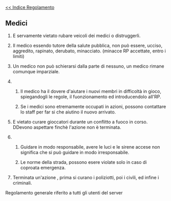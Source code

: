 [<< Indice Regolamento](regolamento.md)

## Medici

1)  E servamente vietato rubare veicoli dei medici o distruggerli.

2)  Il medico essendo tutore della salute pubblica, non può essere, ucciso, aggredito, rapinato, derubato, minacciato. (minacce RP accettate, entro i limiti)

3)  Un medico non può schierarsi dalla parte di nessuno, un medico rimane comunque imparziale.

4) 1) Il medico ha il dovere d'aiutare i nuovi membri in difficoltà in gioco, spiegandogli le regole, il fuonzionamento ed introducendolo all'RP.

    2) Se i medici sono etremamente occupati in azioni, possono contattare lo staff per far si che aiutino il nuovo arrivato.

5)  E vietato curare gioccatori durante un conflitto a fuoco in corso. DDevono aspettare finchè l'azione non è terminata.

6) 1) Guidare in modo responsabile, avere le luci e le sirene accese non significa che si può guidare in modo irresponsabile.

    2) Le norme della strada, possono esere violate solo in caso di coproata emergenza.

7)  Terminata un'azione , prima si curano i poliziotti, poi i civili, ed infine i criminali.

Regolamento generale riferito a tutti gli utenti del server